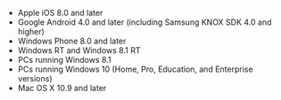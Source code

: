 ﻿
  - Apple iOS 8.0 and later
  - Google Android 4.0 and later (including Samsung KNOX SDK 4.0 and higher)
  - Windows Phone 8.0 and later
  - Windows RT and Windows 8.1 RT
  - PCs running Windows 8.1
  - PCs running Windows 10 (Home, Pro, Education, and Enterprise versions)
  - Mac OS X 10.9 and later
